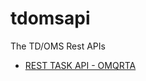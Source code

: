 # tdomsapi
The TD/OMS Rest APIs  
* [REST TASK API - OMQRTA](https://editor.swagger.io/?url=https://raw.githubusercontent.com/RemainSoftware/tdomsapi/main/TaskAPI.json)
